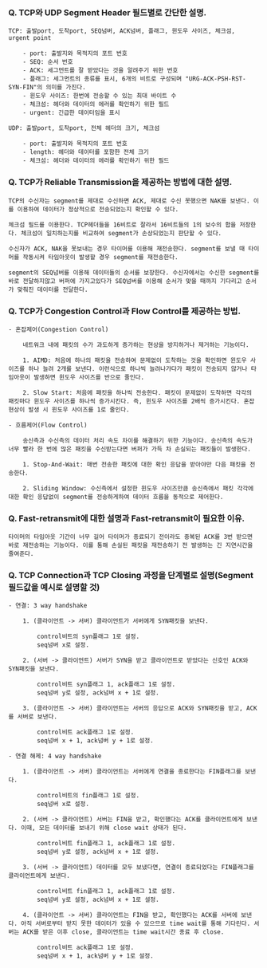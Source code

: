 ### Q. TCP와 UDP Segment Header 필드별로 간단한 설명.

    TCP: 출발port, 도착port, SEQ넘버, ACK넘버, 플래그, 윈도우 사이즈, 체크섬, urgent point

        - port: 출발지와 목적지의 포트 번호
        - SEQ: 순서 번호
        - ACK: 세그먼트를 잘 받았다는 것을 알려주기 위한 번호
        - 플래그: 세그먼트의 종류를 표시, 6개의 비트로 구성되며 "URG-ACK-PSH-RST-SYN-FIN"의 의미를 가진다.
        - 윈도우 사이즈: 한번에 전송할 수 있는 최대 바이트 수
        - 체크섬: 헤더와 데이터의 에러를 확인하기 위한 필드
        - urgent: 긴급한 데이터임을 표시

    UDP: 출발port, 도착port, 전체 헤더의 크기, 체크섬

        - port: 출발지와 목적지의 포트 번호
        - length: 헤더와 데이터를 포함한 전체 크기
        - 체크섬: 헤더와 데이터의 에러를 확인하기 위한 필드

### Q. TCP가 Reliable Transmission을 제공하는 방법에 대한 설명.

    TCP의 수신자는 segment를 제대로 수신하면 ACK, 제대로 수신 못했으면 NAK를 보낸다. 이를 이용하여 데이터가 정상적으로 전송되었는지 확인할 수 있다.

    체크섬 필드를 이용한다. TCP헤더들을 16비트로 잘라서 16비트들의 1의 보수의 합을 저장한다. 체크섬이 일치하는지를 비교하여 segment가 손상되었는지 판단할 수 있다.

    수신자가 ACK, NAK을 못보내는 경우 타이머를 이용해 재전송한다. segment를 보낼 때 타이머를 작동시켜 타임아웃이 발생할 경우 segment를 재전송한다.

    segment의 SEQ넘버를 이용해 데이터들의 순서를 보장한다. 수신자에서는 수신한 segment를 바로 전달하지않고 버퍼에 가지고있다가 SEQ넘버를 이용해 순서가 맞을 때까지 기다리고 순서가 맞춰진 데이터를 전달한다.

### Q. TCP가 Congestion Control과 Flow Control를 제공하는 방법.

    - 혼잡제어(Congestion Control)

        네트워크 내에 패킷의 수가 과도하게 증가하는 현상을 방지하거나 제거하는 기능이다.

        1. AIMD: 처음에 하나의 패킷을 전송하여 문제없이 도착하는 것을 확인하면 윈도우 사이즈를 하나 늘려 2개를 보낸다. 이런식으로 하나씩 늘려나가다가 패킷이 전송되지 않거나 타임아웃이 발생하면 윈도우 사이즈를 반으로 줄인다.

        2. Slow Start: 처음에 패킷을 하나씩 전송한다. 패킷이 문제없이 도착하면 각각의 패킷마다 윈도우 사이즈를 하나씩 증가시킨다. 즉, 윈도우 사이즈를 2배씩 증가시킨다. 혼잡현상이 발생 시 윈도우 사이즈를 1로 줄인다.

    - 흐름제어(Flow Control)

        송신측과 수신측의 데이터 처리 속도 차이를 해결하기 위한 기능이다. 송신측의 속도가 너무 빨라 한 번에 많은 패킷을 수신받는다면 버퍼가 가득 차 손실되는 패킷들이 발생한다.

        1. Stop-And-Wait: 매번 전송한 패킷에 대한 확인 응답을 받아야만 다음 패킷을 전송한다.

        2. Sliding Window: 수신측에서 설정한 윈도우 사이즈만큼 송신측에서 패킷 각각에 대한 확인 응답없이 segment를 전송하게하여 데이터 흐름을 동적으로 제어한다.

### Q. Fast-retransmit에 대한 설명과 Fast-retransmit이 필요한 이유.

    타이머의 타임아웃 기간이 너무 길어 타이머가 종료되기 전이라도 중복된 ACK를 3번 받으면 바로 재전송하는 기능이다. 이를 통해 손실된 패킷을 재전송하기 전 발생하는 긴 지연시간을 줄여준다.

### Q. TCP Connection과 TCP Closing 과정을 단계별로 설명(Segment 필드값을 예시로 설명할 것)

    - 연결: 3 way handshake

        1. (클라이언트 -> 서버) 클라이언트가 서버에게 SYN패킷을 보낸다.

            control비트의 syn플래그 1로 설정.
            seq넘버 x로 설정.

        2. (서버 -> 클라이언트) 서버가 SYN을 받고 클라이언트로 받았다는 신호인 ACK와 SYN패킷을 보낸다.

            control비트 syn플래그 1, ack플래그 1로 설정.
            seq넘버 y로 설정, ack넘버 x + 1로 설정.

        3. (클라이언트 -> 서버) 클라이언트는 서버의 응답으로 ACK와 SYN패킷을 받고, ACK를 서버로 보낸다.

            control비트 ack플래그 1로 설정.
            seq넘버 x + 1, ack넘버 y + 1로 설정.

    - 연결 해제: 4 way handshake

        1. (클라이언트 -> 서버) 클라이언트는 서버에게 연결을 종료한다는 FIN플래그를 보낸다.

            control비트의 fin플래그 1로 설정.
            seq넘버 x로 설정.

        2. (서버 -> 클라이언트) 서버는 FIN을 받고, 확인했다는 ACK를 클라이언트에게 보낸다. 이때, 모든 데이터를 보내기 위해 close wait 상태가 된다.

            control비트 fin플래그 1, ack플래그 1로 설정.
            seq넘버 y로 설정, ack넘버 x + 1로 설정.

        3. (서버 -> 클라이언트) 데이터를 모두 보냈다면, 연결이 종료되었다는 FIN플래그를 클라이언트에게 보낸다.

            control비트 fin플래그 1, ack플래그 1로 설정.
            seq넘버 y로 설정, ack넘버 x + 1로 설정.

        4. (클라이언트 -> 서버) 클라이언트는 FIN을 받고, 확인했다는 ACK를 서버에 보낸다. 아직 서버로부터 받지 못한 데이터가 있을 수 있으므로 time wait를 통해 기다린다. 서버는 ACK를 받은 이후 close, 클라이언트는 time wait시간 종료 후 close.

            control비트 ack플래그 1로 설정.
            seq넘버 x + 1, ack넘버 y + 1로 설정.
